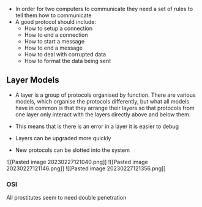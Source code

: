 - In order for two computers to communicate they need a set of rules to tell them how to communicate
- A good protocol should include:
	- How to setup a connection
	- How to end a connection
	- How to start a message 
	- How to end a message
	- How to deal with corrupted data 
	- How to format the data being sent

## Layer Models
- A layer is a group of protocols organised by function. There are various models, which organise the protocols differently, but what all models have in common is that they arrange their layers so that protocols from one layer only interact with the layers directly above and below them.

- This means that is there is an error in a layer it is easier to debug
- Layers can be upgraded more quickly
- New protocols can be slotted into the system

![[Pasted image 20230227121040.png]]
![[Pasted image 20230227121146.png]]
![[Pasted image 20230227121356.png]]

### OSI
All prostitutes seem to need double penetration